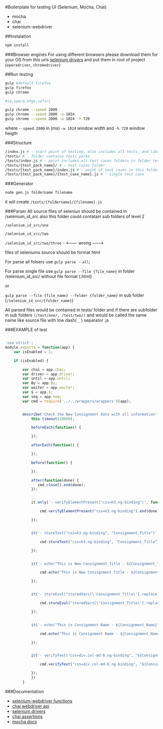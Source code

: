#Boilerplate for testing UI (Selenium, Mocha, Chai)

- mocha
- chai
- selenium-webdriver

##Instalation

```bash
npm install
```

###Browser engines
For using different browsers please download them for your OS from this urls [selenium drivers](https://www.npmjs.com/package/selenium-webdriver) and put them in root of project (`operadriver`, `chromedriver`)

##Run testing

```bash
gulp #default firefox
gulp firefox
gulp chrome

#ie,opera,edge,safari

gulp chrome --speed 2000 
gulp chrome --speed 2000 -w 1024
gulp chrome --speed 2000 -w 1024 -h 720

```

where `--speed 2000` in (ms) `-w 1024` window width and `-h 720` window heigth


###Structure

```bash
/index.js # - start point of testing, also includes all tests, and libraries
/tests/ # - folder contains tests packs
/tests/index.js # - point includes all test cases folders in folder tests
/tests/{test_pack_name}/ # - test cases folder
/tests/{test_pack_name}/index.js # - point of test cases in this folder
/tests/{test_pack_name}/{test_case_name}.js # - single test case
```


###Generator
```bash
node gen.js foldername filename
```

it will create `/tests/{foldername}/{filename}.js`

###Parser
All source files of seleniun should be contained in /selenium_id_src
also this folder could contatain sub folders of level 2

`/selenium_id_src/one`

`/selenium_id_src/two`

`/selenium_id_src/two/three` - <--- wrong --->

files of seleniums source should be format html

For parse all folsers use `gulp parse --all`;

For parse single file use `gulp parse --file {file_name}` in folder /selenium_id_src/ without file format (.html)

or

`gulp parse --file {file_name} --folder {folder_name}` in sub folder (`/selenium_id_src/{folder_name}`)

All parsed files would be contained in tests/ folder and if there are subfolder in sub folders `(/test/one/, /test/two/)` and would be called the same name like source file with low dash( `_` ) separator .js

###EXAMPLE of test
```js

'use strict';
module.exports = function(app) {
    var isEnabled = 1;

    if (isEnabled) {

        var chai = app.chai;
        var driver = app.driver;
        var until = app.until;
        var By = app.By;
        var waiter = app.waiter;
        var $ = app.$;
        var seq = app.seq;
        var cmd = require('../../wrappers/wrappers')(app);


        describe('Check the New Consignment data with all information', function() {
            this.timeout(20000);

            beforeEach(function() {

            });

            afterEach(function() {

            });

            before(function() {

            });

            after(function(done) {
               cmd.close().end(done);
            });


            it.only('- verifyElementPresent("css=h3.ng-binding")', function(done) {

                cmd.verifyElementPresent("css=h3.ng-binding").end(done);

            });


            it('- storeText("css=h3.ng-binding", "Consignment_Title")', function(done) {

                cmd.storeText("css=h3.ng-binding", "Consignment_Title").end(done);

            });


            it('- echo("This is New Consignment Title - ${Consignment_Title}")', function(done) {

                cmd.echo("This is New Consignment Title - ${Consignment_Title}").end(done);

            });


            it('- storeEval("storedVars[\'Consignment_Title\'].replace(\"Po/Consignments / \",\"\").replace(\" / View\",\"\")", "Consignment_Name")', function(done) {

                cmd.storeEval("storedVars[\'Consignment_Title\'].replace(\"Po/Consignments / \",\"\").replace(\" / View\",\"\")", "Consignment_Name").end(done);

            });


            it('- echo("This is Consignment Name - ${Consignment_Name}")', function(done) {

                cmd.echo("This is Consignment Name - ${Consignment_Name}").end(done);

            });


            it('- verifyText("css=div.col-md-6.ng-binding", "${Consignment_Supplier}")', function(done) {

                cmd.verifyText("css=div.col-md-6.ng-binding", "${Consignment_Supplier}").end(done);

            });
            })
        }
```



###Documentation

- [selenium-webdriver functions](http://seleniumhq.github.io/selenium/docs/api/javascript/module/selenium-webdriver/)
- [chai webdriver api](http://chaijs.com/plugins/chai-webdriver/)
- [selenium drivers](https://www.npmjs.com/package/selenium-webdriver)
- [chai assertions](http://chaijs.com/api/bdd/)
- [mocha docs](https://mochajs.org/)